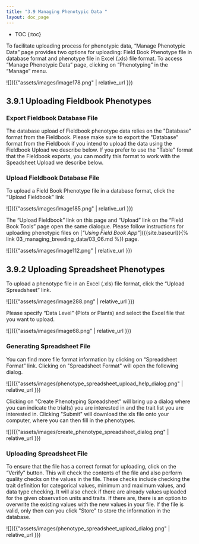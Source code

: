 ```yaml
---
title: "3.9 Managing Phenotypic Data "
layout: doc_page
---
```


<!-- TOC-START -->
* TOC
{:toc}
<!-- TOC-END -->

To facilitate uploading process for phenotypic data, “Manage Phenotypic Data” page provides two options for uploading: Field Book Phenotype file in database format and phenotype file in Excel (.xls) file format. To access “Manage Phenotypic Data” page, clicking on “Phenotyping” in the “Manage” menu.

![]({{"assets/images/image178.png" | relative_url }})

3.9.1 Uploading Fieldbook Phenotypes
---

### Export Fieldbook Database File

The database upload of Fieldbook phenotype data relies on the "Database" format from the Fieldbook. Please make sure to export the "Database" format from the Fieldbook if you intend to upload the data using the Fieldbook Upload we describe below. If you prefer to use the "Table" format that the Fieldbook exports, you can modify this format to work with the Speadsheet Upload we describe below.

### Upload Fieldbook Database File

To upload a Field Book Phenotype file in a database format, click the “Upload Fieldbook” link

![]({{"assets/images/image185.png" | relative_url }})

The “Upload Fieldbook” link on this page and “Upload” link on the “Field Book Tools” page open the same dialogue. Please follow instructions for uploading phenotypic files on [*"Using Field Book App"*]({{site.baseurl}}{% link 03_managing_breeding_data/03_06.md %}) page.

![]({{"assets/images/image112.png" | relative_url }})

3.9.2 Uploading Spreadsheet Phenotypes
---

To upload a phenotype file in an Excel (.xls) file format, click the “Upload Spreadsheet” link.

![]({{"assets/images/image288.png" | relative_url }})

Please specify “Data Level” (Plots or Plants) and select the Excel file that you want to upload.

![]({{"assets/images/image68.png" | relative_url }})

### Generating Spreadsheet File

You can find more file format information by clicking on “Spreadsheet Format” link. Clicking on "Spreadsheet Format" will open the following dialog.

![]({{"assets/images/phenotype_spreadsheet_upload_help_dialog.png" | relative_url }})

Clicking on "Create Phenotyping Spreadsheet" will bring up a dialog where you can indicate the trial(s) you are interested in and the trait list you are interested in. Clicking "Submit" will download the xls file onto your computer, where you can then fill in the phenotypes.

![]({{"assets/images/create_phenotype_spreadsheet_dialog.png" | relative_url }})

### Uploading Spreadsheet File

To ensure that the file has a correct format for uploading, click on the “Verify” button. This will check the contents of the file and also perform quality checks on the values in the file. These checks include checking the trait definition for categorical values, minimum and maximum values, and data type checking. It will also check if there are already values uploaded for the given observation units and traits. If there are, there is an option to overwrite the existing values with the new values in your file. If the file is valid, only then can you click "Store" to store the information in the database.

![]({{"assets/images/phenotype_spreadsheet_upload_dialog.png" | relative_url }})
